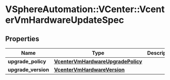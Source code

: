 # VSphereAutomation::VCenter::VcenterVmHardwareUpdateSpec

## Properties
Name | Type | Description | Notes
------------ | ------------- | ------------- | -------------
**upgrade_policy** | [**VcenterVmHardwareUpgradePolicy**](VcenterVmHardwareUpgradePolicy.md) |  | [optional] 
**upgrade_version** | [**VcenterVmHardwareVersion**](VcenterVmHardwareVersion.md) |  | [optional] 


